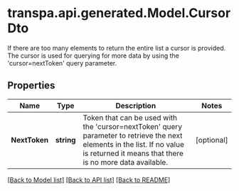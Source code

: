 # transpa.api.generated.Model.CursorDto
If there are too many elements to return the entire list a cursor is provided. The cursor is used for querying for more data by using the 'cursor=nextToken' query parameter. 

## Properties

Name | Type | Description | Notes
------------ | ------------- | ------------- | -------------
**NextToken** | **string** | Token that can be used with the &#39;cursor&#x3D;nextToken&#39; query parameter to retrieve the next elements in the list. If no value is returned it means that there is no more data available.  | [optional] 

[[Back to Model list]](../README.md#documentation-for-models) [[Back to API list]](../README.md#documentation-for-api-endpoints) [[Back to README]](../README.md)

